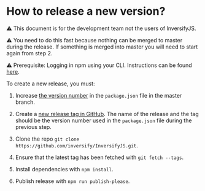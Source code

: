 # How to release a new version?

:warning: This document is for the development team not the users of InversifyJS.

:warning: You need to do this fast because nothing can be merged to master during the release. If something is merged into master you will need to start again from step 2.

:warning: Prerequisite: Logging in npm using your CLI. Instructions can be found [here](https://npme.npmjs.com/docs/cli/configuration.html#logging-in).

To create a new release, you must:

1. Increase [the version number](https://github.com/inversify/InversifyJS/blob/master/package.json#L3) in the `package.json` file in the master branch.

2. Create a [new release tag in GitHub](https://github.com/inversify/InversifyJS/releases/new). The name of the release and the tag should be the version number used in the `package.json` file during the previous step.

3. Clone the repo `git clone https://github.com/inversify/InversifyJS.git`.

4. Ensure that the latest tag has been fetched with `git fetch --tags`.

5. Install dependencies with `npm install`.

6. Publish release with `npm run publish-please`.
